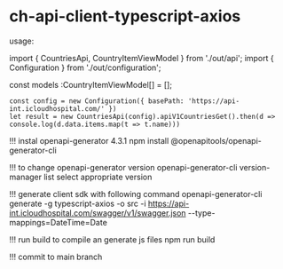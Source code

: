 # ch-api-client-typescript-axios

usage:

import { CountriesApi, CountryItemViewModel } from './out/api'; import { Configuration } from './out/configuration';

const models :CountryItemViewModel[] = [];

```
const config = new Configuration({ basePath: 'https://api-int.icloudhospital.com/' })
let result = new CountriesApi(config).apiV1CountriesGet().then(d => console.log(d.data.items.map(t => t.name)))
```

!!! instal openapi-generator 4.3.1 npm install @openapitools/openapi-generator-cli

!!! to change openapi-generator version openapi-generator-cli version-manager list select appropriate version

!!! generate client sdk with following command openapi-generator-cli generate -g typescript-axios -o src -i https://api-int.icloudhospital.com/swagger/v1/swagger.json --type-mappings=DateTime=Date

!!! run build to compile an generate js files npm run build

!!! commit to main branch
